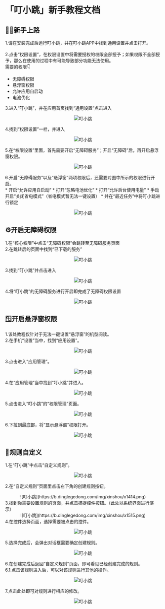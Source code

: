 # 「叮小跳」新手教程文档
## 🚶‍♂️新手上路
1.请在安装完成后运行叮小跳，并在叮小跳APP中找到通用设置并点击打开。<br/><br/>
2.点击“权限设置”，在权限设置中将需要授权的权限全部授予；如果权限不全部授予，那么在使用的过程中有可能导致部分功能无法使用。
<br/>
需要的权限👇
* 无障碍权限
* 悬浮窗权限
* 允许应用自启动
* 电池优化

3.进入“叮小跳”，并在应用首页找到“通用设置”点击进入<br/>
<center>

![叮小跳](https://b.dinglegedong.com/img/xinshou/x111.png)<br/>

</center>
4.找到“权限设置”一栏，并进入<br/>
<center>

![叮小跳](https://b.dinglegedong.com/img/xinshou/x222.png)<br/>

</center>
5.在“权限设置”里面，首先需要开启“无障碍服务”；开启“无障碍”后，再开启悬浮窗权限。<br/>

<center>

![叮小跳](https://b.dinglegedong.com/img/xinshou/x333.png)<br/>
</center>
6.开启“无障碍服务”以及“悬浮窗”两项权限后，还需要对图中所示的权限进行开启。<br/>
* 开启“允许应用自启动”
* 打开“忽略电池优化”
* 打开“允许后台使用电量”
* 手动开启“关闭省电模式”（省电模式暂无法一键设置）
* 并在“最近任务”中将叮小跳进行锁定
<br/>
<center>

![叮小跳](https://b.dinglegedong.com/img/xinshou/x777.png)<br/>

</center>

## ⚙️开启无障碍权限
1.在“核心权限”中点击“无障碍权限”会跳转至无障碍服务页面<br/>
2.在跳转后的页面中找到“已下载的服务”<br/>

<center>

![叮小跳](https://b.dinglegedong.com/img/xinshou/x444.png)<br/>

</center>

3.找到“叮小跳”并点击进入<br/>

<center>

![叮小跳](https://b.dinglegedong.com/img/xinshou/x555.png)<br/>

</center>
4.将“叮小跳”的无障碍服务进行开启即完成了无障碍权限设置<br/>

<center>

![叮小跳](https://b.dinglegedong.com/img/xinshou/x666.png)<br/>
</center>

## 🪟开启悬浮窗权限
1.该处教程仅针对于无法一键设置“悬浮窗”的机型阅读。<br/>
2.在手机“设置”当中，找到“应用设置”。<br/>

<center>

![叮小跳](https://b.dinglegedong.com/img/xinshou/x888.png)<br/>

</center>

3.点击进入“应用管理”。<br/>
<center>

![叮小跳](https://b.dinglegedong.com/img/xinshou/x999.png)<br/>

</center>

4.在“应用管理”当中找到“叮小跳”并进入。<br/>
<center>

![叮小跳](https://b.dinglegedong.com/img/xinshou/x1010.png)<br/>

</center>

5.点击进入“叮小跳”的“权限管理”页面。<br/>

<center>

![叮小跳](https://b.dinglegedong.com/img/xinshou/x1111.png)<br/>

</center>

6.下拉到最底部，将“显示悬浮窗”权限打开。<br/>

<center>

![叮小跳](https://b.dinglegedong.com/img/xinshou/x1212.png)<br/>

</center>

## 📑规则自定义
1.在“叮小跳”中点击“自定义规则”。<br/>
<center>

![叮小跳](https://b.dinglegedong.com/img/xinshou/x1313.png)<br/>
</center>

2.在“自定义规则”页面里点击右下角的创建规则按钮。<br/>
<center>
![叮小跳](https://b.dinglegedong.com/img/xinshou/x1414.png)<br/>
</center>
3.找到你需要设置规则的页面，并点击捕捉控件按钮。（此处以系统界面进行演示）<br/>
<center>
![叮小跳](https://b.dinglegedong.com/img/xinshou/x1515.png)<br/>
</center>
4.在控件选择页面，选择需要被点击的控件。<br/>
<center>

![叮小跳](https://b.dinglegedong.com/img/xinshou/x1616.png)<br/>

</center>

5.选择完成后，会弹出对话框需要确定创建规则。<br/>
<center>


![叮小跳](https://b.dinglegedong.com/img/xinshou/x1717.png)<br/>

</center>

6.在创建完成后返回“自定义规则”页面，即可看见已经创建完成的规则。<br/>
6.1.点击该规则进入后，可以对该规则进行其他的操作。<br/>

<center>

![叮小跳](https://b.dinglegedong.com/img/xinshou/x1818.png)<br/>

</center>

7.点击此处即可对规则进行相应的修改。<br/>

<center>

![叮小跳](https://b.dinglegedong.com/img/xinshou/x1919.png)<br/>

</center>